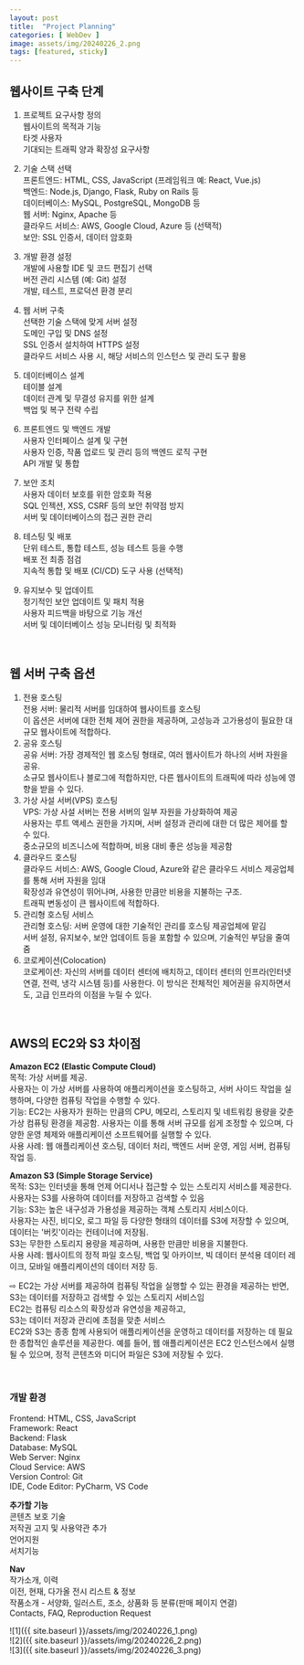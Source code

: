 ```yaml
---
layout: post
title:  "Project Planning"
categories: [ WebDev ]
image: assets/img/20240226_2.png
tags: [featured, sticky]
---
```

  
## 웹사이트 구축 단계  
  
1. 프로젝트 요구사항 정의  
웹사이트의 목적과 기능  
타겟 사용자  
기대되는 트래픽 양과 확장성 요구사항  
  
2. 기술 스택 선택  
프론트엔드: HTML, CSS, JavaScript (프레임워크 예: React, Vue.js)  
백엔드: Node.js, Django, Flask, Ruby on Rails 등  
데이터베이스: MySQL, PostgreSQL, MongoDB 등  
웹 서버: Nginx, Apache 등  
클라우드 서비스: AWS, Google Cloud, Azure 등 (선택적)  
보안: SSL 인증서, 데이터 암호화  
  
3. 개발 환경 설정  
개발에 사용할 IDE 및 코드 편집기 선택  
버전 관리 시스템 (예: Git) 설정  
개발, 테스트, 프로덕션 환경 분리  
  
4. 웹 서버 구축  
선택한 기술 스택에 맞게 서버 설정  
도메인 구입 및 DNS 설정  
SSL 인증서 설치하여 HTTPS 설정  
클라우드 서비스 사용 시, 해당 서비스의 인스턴스 및 관리 도구 활용  
  
5. 데이터베이스 설계  
테이블 설계  
데이터 관계 및 무결성 유지를 위한 설계  
백업 및 복구 전략 수립  
  
6. 프론트엔드 및 백엔드 개발  
사용자 인터페이스 설계 및 구현  
사용자 인증, 작품 업로드 및 관리 등의 백엔드 로직 구현  
API 개발 및 통합  
  
7. 보안 조치  
사용자 데이터 보호를 위한 암호화 적용  
SQL 인젝션, XSS, CSRF 등의 보안 취약점 방지  
서버 및 데이터베이스의 접근 권한 관리  
  
8. 테스팅 및 배포  
단위 테스트, 통합 테스트, 성능 테스트 등을 수행  
배포 전 최종 점검  
지속적 통합 및 배포 (CI/CD) 도구 사용 (선택적)  
  
9. 유지보수 및 업데이트  
정기적인 보안 업데이트 및 패치 적용  
사용자 피드백을 바탕으로 기능 개선  
서버 및 데이터베이스 성능 모니터링 및 최적화

<br>
  
## 웹 서버 구축 옵션  
1. 전용 호스팅  
전용 서버: 물리적 서버를 임대하여 웹사이트를 호스팅  
이 옵션은 서버에 대한 전체 제어 권한을 제공하며, 고성능과 고가용성이 필요한 대규모 웹사이트에 적합하다.  
2. 공유 호스팅  
공유 서버: 가장 경제적인 웹 호스팅 형태로, 여러 웹사이트가 하나의 서버 자원을 공유.   
소규모 웹사이트나 블로그에 적합하지만, 다른 웹사이트의 트래픽에 따라 성능에 영향을 받을 수 있다.  
3. 가상 사설 서버(VPS) 호스팅  
VPS: 가상 사설 서버는 전용 서버의 일부 자원을 가상화하여 제공  
사용자는 루트 액세스 권한을 가지며, 서버 설정과 관리에 대한 더 많은 제어를 할 수 있다.  
중소규모의 비즈니스에 적합하며, 비용 대비 좋은 성능을 제공함  
4. 클라우드 호스팅  
클라우드 서비스: AWS, Google Cloud, Azure와 같은 클라우드 서비스 제공업체를 통해 서버 자원을 임대   
확장성과 유연성이 뛰어나며, 사용한 만큼만 비용을 지불하는 구조.   
트래픽 변동성이 큰 웹사이트에 적합하다.  
5. 관리형 호스팅 서비스  
관리형 호스팅: 서버 운영에 대한 기술적인 관리를 호스팅 제공업체에 맡김   
서버 설정, 유지보수, 보안 업데이트 등을 포함할 수 있으며, 기술적인 부담을 줄여줌 
6. 코로케이션(Colocation)  
코로케이션: 자신의 서버를 데이터 센터에 배치하고, 데이터 센터의 인프라(인터넷 연결, 전력, 냉각 시스템 등)를 사용한다.
이 방식은 전체적인 제어권을 유지하면서도, 고급 인프라의 이점을 누릴 수 있다.

<br>
  
## AWS의 EC2와 S3 차이점  
**Amazon EC2 (Elastic Compute Cloud)**  
목적: 가상 서버를 제공.   
사용자는 이 가상 서버를 사용하여 애플리케이션을 호스팅하고, 서버 사이드 작업을 실행하며, 다양한 컴퓨팅 작업을 수행할 수 있다.  
기능: EC2는 사용자가 원하는 만큼의 CPU, 메모리, 스토리지 및 네트워킹 용량을 갖춘 가상 컴퓨팅 환경을 제공함. 사용자는 이를 통해 서버 규모를 쉽게 조정할 수 있으며, 
다양한 운영 체제와 애플리케이션 소프트웨어를 실행할 수 있다.  
사용 사례: 웹 애플리케이션 호스팅, 데이터 처리, 백엔드 서버 운영, 게임 서버, 컴퓨팅 작업 등.  
  
**Amazon S3 (Simple Storage Service)**  
목적: S3는 인터넷을 통해 언제 어디서나 접근할 수 있는 스토리지 서비스를 제공한다.   
사용자는 S3를 사용하여 데이터를 저장하고 검색할 수 있음  
기능: S3는 높은 내구성과 가용성을 제공하는 객체 스토리지 서비스이다.   
사용자는 사진, 비디오, 로그 파일 등 다양한 형태의 데이터를 S3에 저장할 수 있으며, 데이터는 '버킷'이라는 컨테이너에 저장됨.   
S3는 무한한 스토리지 용량을 제공하며, 사용한 만큼만 비용을 지불한다.  
사용 사례: 웹사이트의 정적 파일 호스팅, 백업 및 아카이브, 빅 데이터 분석용 데이터 레이크, 모바일 애플리케이션의 데이터 저장 등.  
  
⇨ EC2는 가상 서버를 제공하여 컴퓨팅 작업을 실행할 수 있는 환경을 제공하는 반면, S3는 데이터를 저장하고 검색할 수 있는 스토리지 서비스임  
EC2는 컴퓨팅 리소스의 확장성과 유연성을 제공하고,   
S3는 데이터 저장과 관리에 초점을 맞춘 서비스  
EC2와 S3는 종종 함께 사용되어 애플리케이션을 운영하고 데이터를 저장하는 데 필요한 종합적인 솔루션을 제공한다. 예를 들어, 
웹 애플리케이션은 EC2 인스턴스에서 실행될 수 있으며, 정적 콘텐츠와 미디어 파일은 S3에 저장될 수 있다.  

<br>

### 개발 환경  
Frontend: HTML, CSS, JavaScript  
Framework: React  
Backend: Flask  
Database: MySQL  
Web Server: Nginx  
Cloud Service: AWS  
Version Control: Git  
IDE, Code Editor: PyCharm, VS Code  
  
**추가할 기능**   
콘텐츠 보호 기술  
저작권 고지 및 사용약관 추가  
언어지원  
서치기능  
  
**Nav**  
작가소개, 이력  
이전, 현재, 다가올 전시 리스트 & 정보  
작품소개 - 서양화, 일러스트, 조소, 상품화 등 분류(판매 페이지 연결)  
Contacts, FAQ, Reproduction Request  
  
![1]({{ site.baseurl }}/assets/img/20240226_1.png)   
![2]({{ site.baseurl }}/assets/img/20240226_2.png)  
![3]({{ site.baseurl }}/assets/img/20240226_3.png)  

<br>

